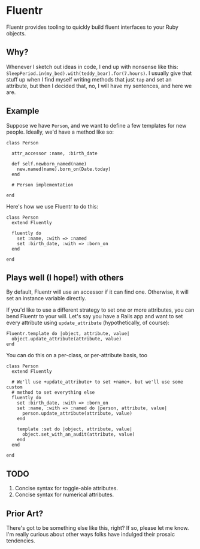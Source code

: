 # Fluentr

Fluentr provides tooling to quickly build fluent interfaces to your Ruby
objects.

## Why?

Whenever I sketch out ideas in code, I end up with nonsense like this:
`SleepPeriod.in(my_bed).with(teddy_bear).for(7.hours)`. I usually give that
stuff up when I find myself writing methods that just `tap` and set an
attribute, but then I decided that, no, I will have my sentences, and here we
are.

## Example

Suppose we have `Person`, and we want to define a few templates for new people.
Ideally, we'd have a method like so:

    class Person

      attr_accessor :name, :birth_date

      def self.newborn_named(name)
        new.named(name).born_on(Date.today)
      end

      # Person implementation

    end

Here's how we use Fluentr to do this:

    class Person
      extend Fluently

      fluently do
        set :name, :with => :named
        set :birth_date, :with => :born_on
      end

    end

## Plays well (I hope!) with others

By default, Fluentr will use an accessor if it can find one. Otherwise, it
will set an instance variable directly.

If you'd like to use a different strategy to set one or more attributes, you can
bend Fluentr to your will. Let's say you have a Rails app and want to set every
attribute using `update_attribute` (hypothetically, of course):

    Fluentr.template do |object, attribute, value|
      object.update_attribute(attribute, value)
    end

You can do this on a per-class, or per-attribute basis, too

    class Person
      extend Fluently

      # We'll use +update_attribute+ to set +name+, but we'll use some custom
      # method to set everything else
      fluently do
        set :birth_date, :with => :born_on
        set :name, :with => :named do |person, attribute, value|
          person.update_attribute(attribute, value)
        end

        template :set do |object, attribute, value|
          object.set_with_an_audit(attribute, value)
        end
      end

    end

## TODO

1. Concise syntax for toggle-able attributes.
2. Concise syntax for numerical attributes.

## Prior Art?

There's got to be something else like this, right? If so, please let me know.
I'm really curious about other ways folks have indulged their prosaic
tendencies.

